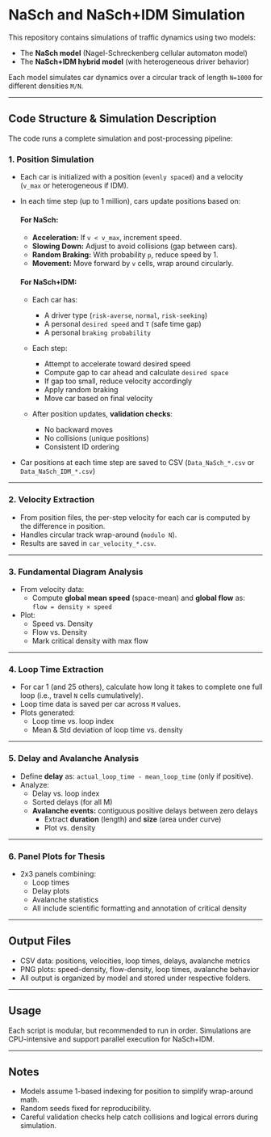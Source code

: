 
# NaSch and NaSch+IDM Simulation

This repository contains simulations of traffic dynamics using two models:

- The **NaSch model** (Nagel-Schreckenberg cellular automaton model)
- The **NaSch+IDM hybrid model** (with heterogeneous driver behavior)

Each model simulates car dynamics over a circular track of length `N=1000` for different densities `M/N`.

---

## Code Structure & Simulation Description

The code runs a complete simulation and post-processing pipeline:

### 1. **Position Simulation**
- Each car is initialized with a position (`evenly spaced`) and a velocity (`v_max` or heterogeneous if IDM).
- In each time step (up to 1 million), cars update positions based on:

  #### For NaSch:
  - **Acceleration:** If `v < v_max`, increment speed.
  - **Slowing Down:** Adjust to avoid collisions (gap between cars).
  - **Random Braking:** With probability `p`, reduce speed by 1.
  - **Movement:** Move forward by `v` cells, wrap around circularly.

  #### For NaSch+IDM:
  - Each car has:
    - A driver type (`risk-averse`, `normal`, `risk-seeking`)
    - A personal `desired speed` and `T` (safe time gap)
    - A personal `braking probability`
  - Each step:
    - Attempt to accelerate toward desired speed
    - Compute gap to car ahead and calculate `desired space`
    - If gap too small, reduce velocity accordingly
    - Apply random braking
    - Move car based on final velocity

  - After position updates, **validation checks**:
    - No backward moves
    - No collisions (unique positions)
    - Consistent ID ordering

- Car positions at each time step are saved to CSV (`Data_NaSch_*.csv` or `Data_NaSch_IDM_*.csv`)

---

### 2. **Velocity Extraction**
- From position files, the per-step velocity for each car is computed by the difference in position.
- Handles circular track wrap-around (`modulo N`).
- Results are saved in `car_velocity_*.csv`.

---

### 3. **Fundamental Diagram Analysis**
- From velocity data:
  - Compute **global mean speed** (space-mean) and **global flow** as:  
    `flow = density × speed`
- Plot:
  - Speed vs. Density
  - Flow vs. Density
  - Mark critical density with max flow

---

### 4. **Loop Time Extraction**
- For car 1 (and 25 others), calculate how long it takes to complete one full loop (i.e., travel `N` cells cumulatively).
- Loop time data is saved per car across `M` values.
- Plots generated:
  - Loop time vs. loop index
  - Mean & Std deviation of loop time vs. density

---

### 5. **Delay and Avalanche Analysis**
- Define **delay** as: `actual_loop_time - mean_loop_time` (only if positive).
- Analyze:
  - Delay vs. loop index
  - Sorted delays (for all M)
  - **Avalanche events:** contiguous positive delays between zero delays
    - Extract **duration** (length) and **size** (area under curve)
    - Plot vs. density

---

### 6. **Panel Plots for Thesis**
- 2x3 panels combining:
  - Loop times
  - Delay plots
  - Avalanche statistics
  - All include scientific formatting and annotation of critical density

---

## Output Files
- CSV data: positions, velocities, loop times, delays, avalanche metrics
- PNG plots: speed-density, flow-density, loop times, avalanche behavior
- All output is organized by model and stored under respective folders.

---

## Usage
Each script is modular, but recommended to run in order. Simulations are CPU-intensive and support parallel execution for NaSch+IDM.

---

## Notes
- Models assume 1-based indexing for position to simplify wrap-around math.
- Random seeds fixed for reproducibility.
- Careful validation checks help catch collisions and logical errors during simulation.

